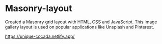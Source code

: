 # Masonry-layout

Created a Masonry grid layout with HTML, CSS and JavaScript. This image gallery layout is used on popular applications like Unsplash and Pinterest.

https://unique-cocada.netlify.app/
